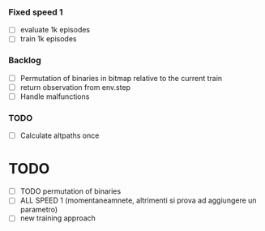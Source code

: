 ### Fixed speed 1
- [ ] evaluate 1k episodes
- [ ] train 1k episodes

### Backlog
- [ ] Permutation of binaries in bitmap relative to the current train
- [ ] return observation from env.step
- [ ] Handle malfunctions

### TODO
- [ ] Calculate altpaths once

# TODO
- [ ] TODO permutation of binaries
- [ ] ALL SPEED 1 (momentaneamnete, altrimenti si prova ad aggiungere un parametro)
- [ ] new training approach